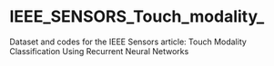 # IEEE_SENSORS_Touch_modality_
Dataset and codes for the IEEE Sensors article: Touch Modality Classification Using Recurrent Neural Networks
